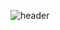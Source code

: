 ![header](https://capsule-render.vercel.app/api?type=cylinder&color=auto&height=150&section=header&text=Car%20zoom&fontSize=90)
